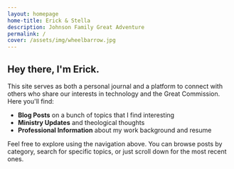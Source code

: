 ```yaml
---
layout: homepage
home-title: Erick & Stella
description: Johnson Family Great Adventure
permalink: /
cover: /assets/img/wheelbarrow.jpg
---
```


## Hey there, I'm Erick.

This site serves as both a personal journal and a platform to connect with others who share our interests in technology and the Great Commission. Here you'll find:

- **Blog Posts** on a bunch of topics that I find interesting
- **Ministry Updates** and theological thoughts
- **Professional Information** about my work background and resume

Feel free to explore using the navigation above. You can browse posts by category, search for specific topics, or just scroll down for the most recent ones.

